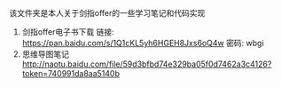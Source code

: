 该文件夹是本人关于剑指offer的一些学习笔记和代码实现
1. 剑指offer电子书下载
链接: https://pan.baidu.com/s/1Q1cKL5yh6HGEH8Jxs6oQ4w 密码: wbgi
2. 思维导图笔记
http://naotu.baidu.com/file/59d3bfbd74e329ba05f0d7462a3c4126?token=740991da8aa5140b
